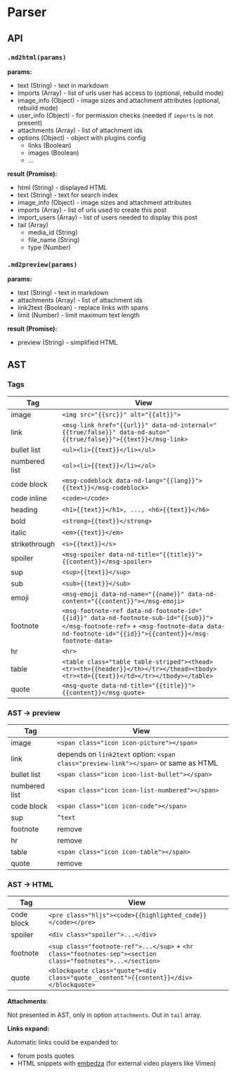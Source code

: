 # Parser

## API

### `.md2html(params)`

**params:**

- text (String) - text in markdown
- imports (Array) - list of urls user has access to (optional, rebuild mode)
- image_info (Object) - image sizes and attachment attributes (optional, rebuild mode)
- user_info (Object) - for permission checks (needed if `imports` is not present)
- attachments (Array) - list of attachment ids
- options (Object) - object with plugins config
  - links (Boolean)
  - images (Boolean)
  - ...
  
**result (Promise):**

- html (String) - displayed HTML
- text (String) - text for search index
- image_info (Object) - image sizes and attachment attributes
- imports (Array) - list of urls used to create this post
- import_users (Array) - list of users needed to display this post
- tail (Array)
  - media_id (String)
  - file_name (String)
  - type (Number)

### `.md2preview(params)`

**params:**

- text (String) - text in markdown
- attachments (Array) - list of attachment ids
- link2text (Boolean) - replace links with spans
- limit (Number) - limit maximum text length

**result (Promise):**

- preview (String) - simplified HTML

## AST

### Tags

| Tag | View |
| --- | ---- |
| image | `<img src="{{src}}" alt="{{alt}}">` |
| link | `<msg-link href="{{url}}" data-nd-internal="{{true/false}}" data-nd-auto="{{true/false}}">{{text}}</msg-link>` |
| bullet list | `<ul><li>{{text}}</li></ul>` |
| numbered list | `<ol><li>{{text}}</li></ol>` |
| code block | `<msg-codeblock data-nd-lang="{{lang}}">{{text}}</msg-codeblock>` |
| code inline | `<code></code>` |
| heading | `<h1>{{text}}</h1>, ..., <h6>{{text}}</h6>` |
| bold | `<strong>{{text}}</strong>` |
| italic | `<em>{{text}}</em>` |
| strikethrough | `<s>{{text}}</s>` |
| spoiler | `<msg-spoiler data-nd-title="{{title}}">{{content}}</msg-spoiler>` |
| sup | `<sup>{{text}}</sup>` |
| sub | `<sub>{{text}}</sub>` |
| emoji | `<msg-emoji data-nd-name="{{name}}" data-nd-content="{{content}}"></msg-emoji>` |
| footnote | `<msg-footnote-ref data-nd-footnote-id="{{id}}" data-nd-footnote-sub-id="{{sub}}"></msg-footnote-ref>` + `<msg-footnote-data data-nd-footnote-id="{{id}}">{{content}}</msg-footnote-data>` |
| hr | `<hr>` |
| table | `<table class="table table-striped"><thead><tr><th>{{header}}</th></tr></thead><tbody><tr><td>{{text}}</td></tr></tbody></table>` |
| quote | `<msg-quote data-nd-title="{{title}}">{{content}}</msg-quote>` |

### AST -> preview

| Tag | View |
| --- | ---- |
| image | `<span class="icon icon-picture"></span>` |
| link | depends on `link2text` option: `<span class="preview-link"></span>` or same as HTML |
| bullet list | `<span class="icon icon-list-bullet"></span>` |
| numbered list | `<span class="icon icon-list-numbered"></span>` |
| code block | `<span class="icon icon-code"></span>` |
| sup | `^text` |
| footnote | remove |
| hr | remove |
| table | `<span class="icon icon-table"></span>` |
| quote | remove |

### AST -> HTML

| Tag | View |
| --- | ---- |
| code block | `<pre class="hljs"><code>{{highlighted_code}}</code></pre>` |
| spoiler | `<div class="spoiler">...</div>` |
| footnote | `<sup class="footnote-ref">...</sup>` + `<hr class="footnotes-sep"><section class="footnotes">...</section>` |
| quote | `<blockquote class="quote"><div class="quote__content">{{content}}</div></blockquote>` |


**Attachments**:

Not presented in AST, only in option `attachments`. Out in `tail` array.

**Links expand:**

Automatic links could be expanded to:

- forum posts quotes
- HTML snippets with [embedza](https://github.com/nodeca/embedza) (for external video players like Vimeo)
